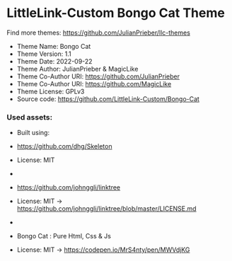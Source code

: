 # LittleLink-Custom Bongo Cat Theme
Find more themes: https://github.com/JulianPrieber/llc-themes
                                                                                                                                                                         
*	Theme Name: Bongo Cat
*	Theme Version: 1.1
*	Theme Date: 2022-09-22
*	Theme Author: JulianPrieber & MagicLike
*	Theme Co-Author URI: https://github.com/JulianPrieber
*   Theme Co-Author URI: https://github.com/MagicLike
*	Theme License: GPLv3
*	Source code: https://github.com/LittleLink-Custom/Bongo-Cat


### Used assets:
* Built using:
* https://github.com/dhg/Skeleton
* License: MIT

*
* https://github.com/johnggli/linktree
* License: MIT -> https://github.com/johnggli/linktree/blob/master/LICENSE.md

*
* Bongo Cat : Pure Html, Css & Js
* License: MIT -> https://codepen.io/MrS4nty/pen/MWVdjKG
